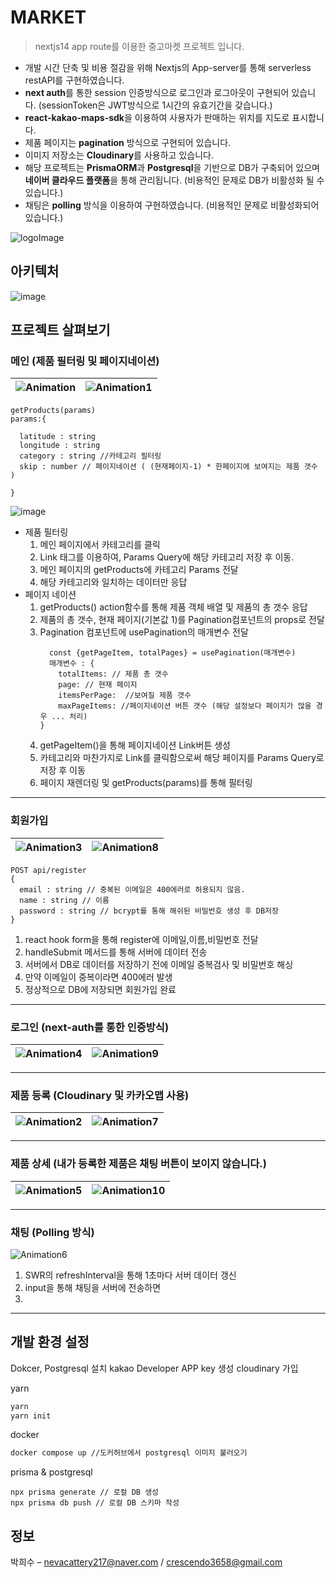 # MARKET
> nextjs14 app route를 이용한 중고마켓 프로젝트 입니다.

- 개발 시간 단축 및 비용 절감을 위해 Nextjs의 App-server를 통해 serverless restAPI를 구현하였습니다.
- **next auth**를 통한 session 인증방식으로 로그인과 로그아웃이 구현되어 있습니다. (sessionToken은 JWT방식으로 1시간의 유효기간을 갖습니다.)
- **react-kakao-maps-sdk**을 이용하여 사용자가 판매하는 위치를 지도로 표시합니다.
- 제품 페이지는 **pagination** 방식으로 구현되어 있습니다.
- 이미지 저장소는 **Cloudinary**를 사용하고 있습니다.
- 해당 프로젝트는 **PrismaORM**과 **Postgresql**을 기반으로 DB가 구축되어 있으며 **네이버 클라우드 플랫폼**을 통해 관리됩니다. (비용적인 문제로 DB가 비활성화 될 수 있습니다.)
- 채팅은 **polling** 방식을 이용하여 구현하였습니다. (비용적인 문제로 비활성화되어 있습니다.)


![logoImage](https://github.com/Nevacat/next-market/assets/110139098/58a97dec-cfc8-4843-9234-d61f4245120f)


## 아키텍처
![image](https://github.com/Nevacat/next-market/assets/110139098/f1a9acba-de10-465c-b07f-ef598c4d419e)



## 프로젝트 살펴보기

### 메인 (제품 필터링 및 페이지네이션)

![Animation](https://github.com/Nevacat/next-market/assets/110139098/f2056f75-59cf-43cd-b9e8-89a58fe5a2d1) | ![Animation1](https://github.com/Nevacat/next-market/assets/110139098/1ae24bb8-9b5f-4a08-b1e9-b32d7925c73b)
---|---|

```
getProducts(params)
params:{
  
  latitude : string
  longitude : string
  category : string //카테고리 필터링
  skip : number // 페이지네이션 ( (현재페이지-1) * 한페이지에 보여지는 제품 갯수 )

}

```
![image](https://github.com/Nevacat/next-market/assets/110139098/46af3638-cd91-41c3-bcc4-490de4aadf97)


- 제품 필터링
    1. 메인 페이지에서 카테고리를 클릭
    2. Link 태그를 이용하여, Params Query에 해당 카테고리 저장 후 이동.
    3. 메인 페이지의 getProducts에 카테고리 Params 전달
    4. 해당 카테고리와 일치하는 데이터만 응답
- 페이지 네이션
    1. getProducts() action함수를 통해 제품 객체 배열 및 제품의 총 갯수 응답
    2. 제품의 총 갯수, 현재 페이지(기본값 1)를 Pagination컴포넌트의 props로 전달
    3. Pagination 컴포넌트에 usePagination의 매개변수 전달
       ```
         const {getPageItem, totalPages} = usePagination(매개변수)
         매개변수 : {
           totalItems: // 제품 총 갯수
           page: // 현재 페이지
           itemsPerPage:  //보여질 제품 갯수
           maxPageItems: //페이지네이션 버튼 갯수 (해당 설정보다 페이지가 많을 경우 ... 처리)
       }
       ```
    4. getPageItem()을 통해 페이지네이션 Link버튼 생성
    5. 카테고리와 마찬가지로 Link를 클릭함으로써 해당 페이지를 Params Query로 저장 후 이동
    6. 페이지 재렌더링 및 getProducts(params)를 통해 필터링 



---

### 회원가입

![Animation3](https://github.com/Nevacat/next-market/assets/110139098/2d09ba56-53f0-47a0-86e9-6c2613bc682a) | ![Animation8](https://github.com/Nevacat/next-market/assets/110139098/8d798d47-d872-404d-9a96-029a99bf8d33)
---|---|

```
POST api/register
{
  email : string // 중복된 이메일은 400에러로 허용되지 않음.
  name : string // 이름
  password : string // bcrypt를 통해 해쉬된 비밀번호 생성 후 DB저장
}
```

1. react hook form을 통해 register에 이메일,이름,비밀번호 전달
2. handleSubmit 메서드를 통해 서버에 데이터 전송
3. 서버에서 DB로 데이터를 저장하기 전에 이메일 중복검사 및 비밀번호 해싱
4. 만약 이메일이 중복이라면 400에러 발생
5. 정상적으로 DB에 저장되면 회원가입 완료

---

### 로그인 (next-auth를 통한 인증방식)

![Animation4](https://github.com/Nevacat/next-market/assets/110139098/c38c2ff4-f8ee-45fe-8807-6a125850fbc5) | ![Animation9](https://github.com/Nevacat/next-market/assets/110139098/75771ba0-1249-4861-b06f-5af36ffb5cf6)
---|---|


---

### 제품 등록 (Cloudinary 및 카카오맵 사용)

![Animation2](https://github.com/Nevacat/next-market/assets/110139098/854c4007-6c79-4e53-ba35-fd09fbb41a22) | ![Animation7](https://github.com/Nevacat/next-market/assets/110139098/f5cc611d-b965-46a5-aa49-1a480b2bd819)
---|---|

---

### 제품 상세 (내가 등록한 제품은 채팅 버튼이 보이지 않습니다.)

![Animation5](https://github.com/Nevacat/next-market/assets/110139098/92358a7e-5f6e-46ce-b8c1-693595722c4f) | ![Animation10](https://github.com/Nevacat/next-market/assets/110139098/626bd14a-9a3b-4c76-a785-e0ea94b8fa5f)
---|---|


---

### 채팅 (Polling 방식)

![Animation6](https://github.com/Nevacat/next-market/assets/110139098/b1a7b91c-093d-458b-8358-d95cdcfec18f)

1. SWR의 refreshInterval을 통해 1초마다 서버 데이터 갱신
2. input을 통해 채팅을 서버에 전송하면 
3.  

---


## 개발 환경 설정

Dokcer, Postgresql 설치
kakao Developer APP key 생성
cloudinary 가입

yarn

```sh
yarn 
yarn init
```

docker

```sh
docker compose up //도커허브에서 postgresql 이미지 불러오기
```

prisma & postgresql
```
npx prisma generate // 로컬 DB 생성
npx prisma db push // 로컬 DB 스키마 작성
```



## 정보

박희수 – nevacattery217@naver.com / crescendo3658@gmail.com
